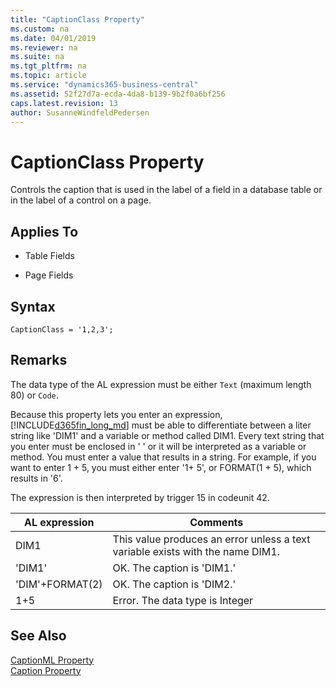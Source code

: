 ```yaml
---
title: "CaptionClass Property"
ms.custom: na
ms.date: 04/01/2019
ms.reviewer: na
ms.suite: na
ms.tgt_pltfrm: na
ms.topic: article
ms.service: "dynamics365-business-central"
ms.assetid: 52f27d7a-ecda-4da8-b139-9b2f0a6bf256
caps.latest.revision: 13
author: SusanneWindfeldPedersen
---
```


# CaptionClass Property
Controls the caption that is used in the label of a field in a database table or in the label of a control on a page.  
  
## Applies To  
  
- Table Fields  
  
- Page Fields  

## Syntax

```
CaptionClass = '1,2,3';
```
  
## Remarks  
The data type of the AL expression must be either `Text` (maximum length 80) or `Code`.  
  
Because this property lets you enter an expression, [!INCLUDE[d365fin_long_md](../includes/d365fin_long_md.md)] must be able to differentiate between a liter string like 'DIM1' and a variable or method called DIM1. Every text string that you enter must be enclosed in '  ' or it will be interpreted as a variable or method. You must enter a value that results in a string. For example, if you want to enter 1 + 5, you must either enter '1+ 5', or FORMAT(1 + 5), which results in '6'.  
  
The expression is then interpreted by trigger 15 in codeunit 42.  
  
|AL expression|Comments|  
|-------------|--------|  
|DIM1|This value produces an error unless a text variable exists with the name DIM1.|  
|'DIM1'|OK. The caption is 'DIM1.'|  
|'DIM'+FORMAT(2)|OK. The caption is 'DIM2.'|  
|1+5|Error. The data type is Integer|  
  
## See Also  
[CaptionML Property](devenv-captionml-property.md)   
[Caption Property](devenv-caption-property.md)   